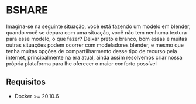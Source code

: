 # BSHARE

Imagina-se na seguinte situação, você está fazendo um modelo em blender, quando você se depara com uma situação, você não tem nenhuma textura para esse modelo, o que fazer? Deixar preto e branco, bom essas e muitas outras situações podem ocorrer com modeladores blender, e mesmo que tenha muitas opções de compartilharmento desse tipo de recurso pela internet, principalmente na era atual, ainda assim resolvemos criar nossa própria plataforma para lhe oferecer o maior conforto possível

## Requisitos

- Docker >= 20.10.6
